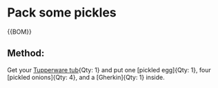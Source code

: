 

[Tupperware tub]:Parts/Tupperware.md "Qty: 1"

# Pack some pickles

{{BOM}}

## Method:

Get your [Tupperware tub]{Qty: 1} and put one [pickled egg]{Qty: 1}, four [pickled onions]{Qty: 4}, and a [Gherkin]{Qty: 1} inside.
